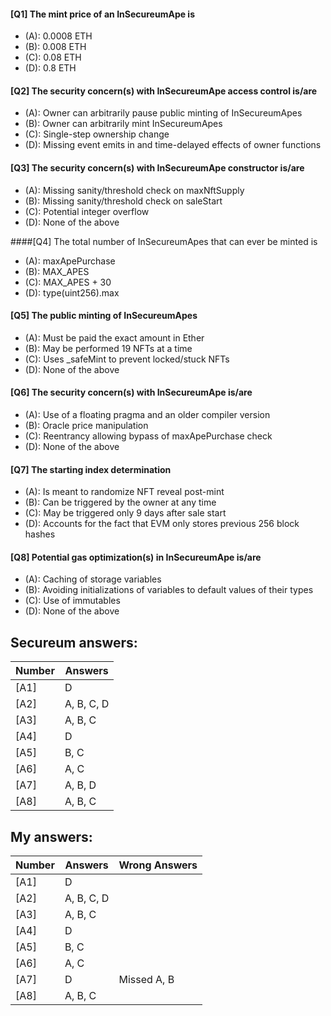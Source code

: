 #### [Q1] The mint price of an InSecureumApe is

- (A): 0.0008 ETH
- (B): 0.008 ETH
- (C): 0.08 ETH
- (D): 0.8 ETH

#### [Q2] The security concern(s) with InSecureumApe access control is/are

- (A): Owner can arbitrarily pause public minting of InSecureumApes
- (B): Owner can arbitrarily mint InSecureumApes
- (C): Single-step ownership change
- (D): Missing event emits in and time-delayed effects of owner functions

#### [Q3] The security concern(s) with InSecureumApe constructor is/are

- (A): Missing sanity/threshold check on maxNftSupply
- (B): Missing sanity/threshold check on saleStart
- (C): Potential integer overflow
- (D): None of the above

####[Q4] The total number of InSecureumApes that can ever be minted is

- (A): maxApePurchase
- (B): MAX_APES
- (C): MAX_APES + 30
- (D): type(uint256).max

#### [Q5] The public minting of InSecureumApes

- (A): Must be paid the exact amount in Ether
- (B): May be performed 19 NFTs at a time
- (C): Uses _safeMint to prevent locked/stuck NFTs
- (D): None of the above

#### [Q6] The security concern(s) with InSecureumApe is/are

- (A): Use of a floating pragma and an older compiler version
- (B): Oracle price manipulation
- (C): Reentrancy allowing bypass of maxApePurchase check
- (D): None of the above

#### [Q7] The starting index determination

- (A): Is meant to randomize NFT reveal post-mint
- (B): Can be triggered by the owner at any time
- (C): May be triggered only 9 days after sale start
- (D): Accounts for the fact that EVM only stores previous 256 block hashes

#### [Q8] Potential gas optimization(s) in InSecureumApe is/are

- (A): Caching of storage variables
- (B): Avoiding initializations of variables to default values of their types
- (C): Use of immutables
- (D): None of the above

Secureum answers:
-----------------

| Number | Answers       |
|--------|---------------|
| [A1]   | D             |
| [A2]   | A, B, C, D    |
| [A3]   | A, B, C       |
| [A4]   | D             |
| [A5]   | B, C          |
| [A6]   | A, C          |
| [A7]   | A, B, D       |
| [A8]   | A, B, C       |

My answers:
-----------

| Number | Answers       | Wrong Answers |
|--------|---------------|---------------|
| [A1]   | D             |               |
| [A2]   | A, B, C, D    |               |
| [A3]   | A, B, C       |               |
| [A4]   | D             |               |
| [A5]   | B, C          |               |
| [A6]   | A, C          |               |
| [A7]   | D             | Missed A, B   |
| [A8]   | A, B, C       |               |
